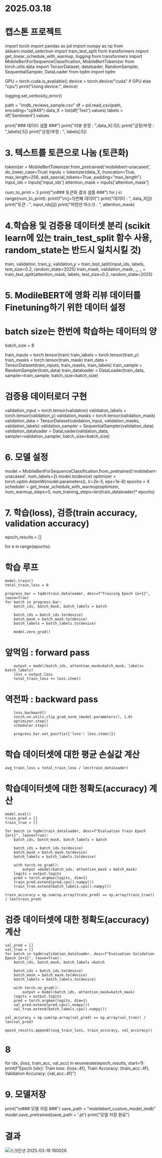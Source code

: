 # 2025.03.18
# 캡스톤 프로젝트


import torch
import pandas as pd
import numpy as np
from sklearn.model_selection import train_test_split
from transformers import get_linear_schedule_with_warmup, logging
from transformers import  MobileBertForSequenceClassification, MobileBertTokenizer
from torch.utils.data import TensorDataset, dataloader, RandomSampler, SequentialSampler, DataLoader
from tqdm import tqdm


GPU = torch.cuda.is_available()
device = torch.device("cuda" if GPU else "cpu")
print("Using device:", device)

logging.set_verbosity_error()

path = "imdb_reviews_sample.csv"
df = pd.read_csv(path, encoding="cp949")
data_X = list(df['Text'].values)
labels = df['Sentiment'].values

print("### 데이터 샘플 ###")
print("리뷰 문장 : ",data_X[:5]); print("긍정/부정 : ",labels[:5])
print("긍정/부정 : ", labels[:5])

# 3. 텍스트를 토큰으로 나눔 (토큰화)
tokenizer = MobileBertTokenizer.from_pretrained('mobilebert-unacased', do_lower_case=True)
inputs = tokenizer(data_X, truncation=True, max_length=256, add_special_tokens=True, padding="max_length")
input_ids = inputs['input_ids']
attention_mask = inputs['attention_mask']

num_to_print = 3
print("\n### 토큰화 결과 샘플 ###")
for j in range(num_to_print):
    print(f"\n{j+1}번째 데이터")
    print("데이터 : ", data_X[j])
    print("토큰 : ", input_ids[j])
    print("어텐션 마스크 : ", attention_mask)

# 4.학습용 및 검증용 데이터셋 분리 (scikit learn에 있는 train_test_split 함수 사용, random_state는 반드시 일치시킬 것)
train, validation, train_y, validation_y = train_test_split(input_ids, labels, test_size=0.2, random_state=2025)
train_mask, validation_mask, _, _ = train_test_split(attention_mask, labels, test_size=0.2, random_state=2025)

# 5. ModileBERT에 영화 리뷰 데이터를  Finetuning하기 위한 데이터 설정
# batch size는 한번에 학습하는 데이터의 양
batch_size = 8

train_inputs = torch.tensor(train)
train_labels = torch.tensor(train_y)
train_masks = torch.tensor(train_mask)
train_data = TensorDataset(train_inputs, train_masks, train_labels)
train_sample = RandomSampler(train_data)
train_dataloader = DataLoader(train_data, sampler=train_sample, batch_size=batch_size)

# 검증용 데이터로더 구현
validation_input = torch.tensor(validation)
validation_labels = torch.tensor(validation_y)
validation_masks = torch.tensor(validation_mask)
validation_data = TensorDataset(validation_input, validation_masks, validation_labels)
validation_sampler = SequentialSampler(validation_data)
validation_dataloader = DataLoader(validation_data, sampler=validation_sampler, batch_size=batch_size)

# 6. 모델 설정
model = MobileBertForSequenceClassification.from_pretrained('mobilebert-unacased', num_labels=2)
model.to(device)
optimizer = torch.optim.AdamW(model.parameters(), lr=2e-5, eps=1e-8)
epochs = 4
scheduler = get_linear_schedule_with_warmup(optimizer,
                                            num_warmup_steps=0,
                                            num_training_steps=len(train_dataloader)* epochs)

# 7. 학습(loss), 검증(train accuracy, validation accuracy)
epoch_results = []

for e in range(epochs):
# 학습 루프
    model.train()
    total_train_loss = 0

    progress_bar = tqdm(train_dataloader, desc=f"Training Epoch {e+1}", leave=True)
    for batch in progress_bar:
        batch_ids, batch_mask, batch_labels = batch

        batch_ids = batch_ids.to(device)
        batch_mask = batch_mask.to(device)
        batch_labels = batch_labels.to(device)

        model.zero_grad()

 # 앞먹임 : forward pass
        output = model(batch_ids, attention_mask=batch_mask, labels= batch_labels)
        loss = output.loss
        total_train_loss += loss.item()

# 역전파 : backward pass
        loss.backward()
        torch.nn.utils.clip_grad_norm_(model.parameters(), 1.0)
        optimizer.step()
        scheduler.step()

        progress_bar.set_postfix({'loss': loss.item()})

# 학습 데이터셋에 대한 평균 손실값 계산
    avg_train_loss = total_train_loss / len(train_dataloader)

 # 학습데이터셋에 대한 정확도(accuracy) 계산
    model.eval()
    train_pred = []
    train_true = []

    for batch in tqdm(train_dataloader, desc=f"Evaluation Train Epoch {e+1}", leave=True):
        batch_ids, batch_mask, batch_labels = batch

        batch_ids = batch_ids.to(device)
        batch_mask = batch_mask.to(device)
        batch_labels = batch_labels.to(device)

        with torch.no_grad():
            output =model(batch_ids, attention_mask = batch_mask)
        logits = output.logits
        pred = torch.argmax(logits, dim=1)
        train_pred.extend(pred.cpu().numpy())
        train_true.extend(batch_labels.cpu().numpy())

    train_accuracy = np.sum(np.array(train_pred) == np.array(train_true)) / len(train_pred)

# 검증 데이터셋에 대한 정확도(accuracy) 계산
    val_pred = []
    val_true = []
    for batch in tqdm(validation_dataloader, desc=f"Evaluation Validation Epoch {e+1}", leave=True):
        batch_ids, batch_mask, batch_labels =batch

        batch_ids = batch_ids.to(device)
        batch_mask = batch_mask.to(device)
        batch_labels = batch_labels.to(device)

        with torch.no_grad():
            output = model(batch_ids, attention_mask=batch_mask)
        logits = output.logits
        pred = torch.argmax(logits, dim=1)
        val_pred.extend(pred.cpu().numpy())
        val_true.extend(batch_labels.cpu().numpy())

    val_accuracy = np.sum(np.array(val_pred) == np.array(val_true)) / len(val_pred)

    epoch_results.append((avg_train_loss, train_accuracy, val_accuracy))

# 8
for idx, (loss, train_acc, val_acc) in enumerate(epoch_results, start=1):
    print(f"Epoch {idx}: Train loss: {loss:.4f}, Train Accuracy: {train_acc:.4f}, Validation Accuracy: {val_acc:.4f}")

# 9. 모델저장
print("\n### 모델 저장 ###")
save_path = "mobilebert_custom_model_imdb"
model.save_pretrained(save_path + '.pt')
print("모델 저장 완료")

# 결과 

![스크린샷 2025-03-18 160026](https://github.com/user-attachments/assets/805721ac-7f38-4b2a-a140-d24ac2002deb)


